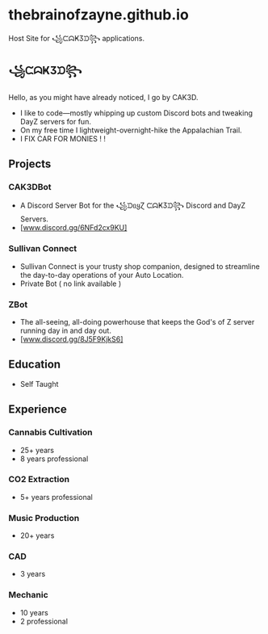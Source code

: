 # thebrainofzayne.github.io
Host Site for ꧁ᙅᗣҜӠᙃ꧂ applications.

## ꧁ᙅᗣҜӠᙃ꧂
Hello, as you might have already noticed, I go by CAK3D.
- I like to code—mostly whipping up custom Discord bots and 
tweaking DayZ servers for fun. 
- On my free time I lightweight-overnight-hike the Appalachian 
Trail.
- I FIX CAR FOR MONIES ! !

## Projects
### CAK3DBot
- A Discord Server Bot for the ꧁ᙃᥲყⱿ ᙅᗣҜӠᙃ꧂ Discord and
DayZ Servers.
- [www.discord.gg/6NFd2cx9KU]

### Sullivan Connect
- Sullivan Connect is your trusty shop companion, 
designed to streamline the day-to-day operations 
of your Auto Location. 
- Private Bot ( no link available )

### ZBot
-  The all-seeing, all-doing powerhouse that keeps
the God's of Z server running day in and day out.
- [www.discord.gg/8J5F9KjkS6]

## Education
- Self Taught

## Experience
### Cannabis Cultivation
- 25+ years
- 8 years professional
### CO2 Extraction
- 5+ years professional
### Music Production
- 20+ years
### CAD
- 3 years
### Mechanic
- 10 years
- 2 professional
  
